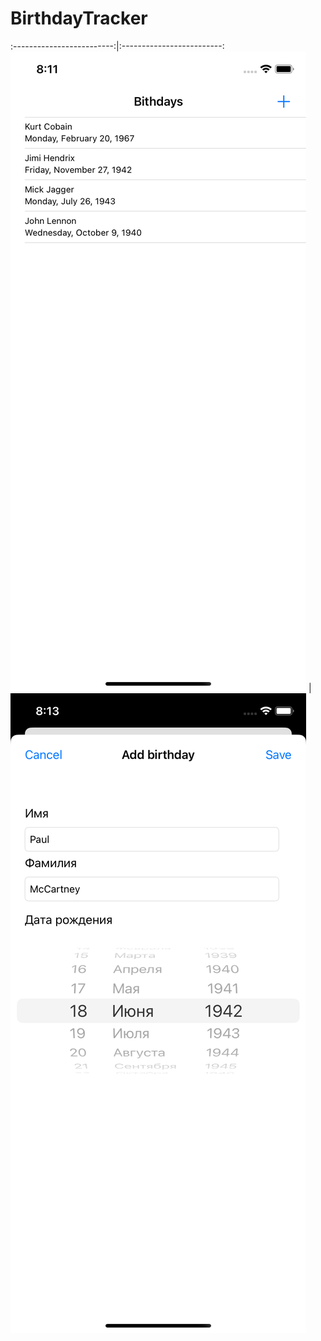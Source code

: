 # BirthdayTracker

:-------------------------:|:-------------------------:
![](https://github.com/AleksPt/BirthdayTracker/blob/main/preview1.png)  |  ![](https://github.com/AleksPt/BirthdayTracker/blob/main/preview2.png)

